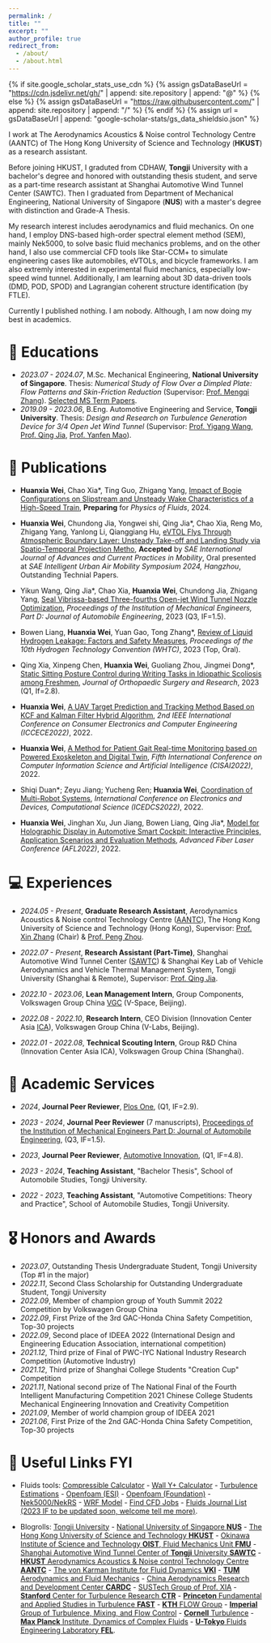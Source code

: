```yaml
---
permalink: /
title: ""
excerpt: ""
author_profile: true
redirect_from: 
  - /about/
  - /about.html
---
```


{% if site.google_scholar_stats_use_cdn %}
{% assign gsDataBaseUrl = "https://cdn.jsdelivr.net/gh/" | append: site.repository | append: "@" %}
{% else %}
{% assign gsDataBaseUrl = "https://raw.githubusercontent.com/" | append: site.repository | append: "/" %}
{% endif %}
{% assign url = gsDataBaseUrl | append: "google-scholar-stats/gs_data_shieldsio.json" %}

<span class='anchor' id='about-me'></span>

I work at The Aerodynamics Acoustics & Noise control Technology Centre (AANTC) of The Hong Kong University of Science and Technology (**HKUST**) as a research assistant.

Before joining HKUST, I graduted from CDHAW, **Tongji** University with a bachelor's degree and honored with outstanding thesis student, and serve as a part-time research assistant at Shanghai Automotive Wind Tunnel Center (SAWTC). Then I graduated from Department of Mechanical Engineering, National University of Singapore (**NUS**) with a master's degree with distinction and Grade-A Thesis.

My research interest includes aerodynamics and fluid mechanics. On one hand, I employ DNS-based high-order spectral element method (SEM), mainly Nek5000, to solve basic fluid mechanics problems, and on the other hand, I also use commercial CFD tools like Star-CCM+ to simulate engineering cases like automobiles, eVTOLs, and bicycle frameworks. I am also extremly interested in experimental fluid mechanics, especially low-speed wind tunnel. Additionally, I am learning about 3D data-driven tools (DMD, POD, SPOD) and Lagrangian coherent structure identification (by FTLE).

Currently I published nothing. I am nobody. Although, I am now doing my best in academics.


# 📖 Educations
<span class='anchor' id='-educations'></span>

- *2023.07 - 2024.07*, M.Sc. Mechanical Engineering, **National University of Singapore**. Thesis: *Numerical Study of Flow Over a Dimpled Plate: Flow Patterns and Skin-Friction Reduction* (Supervisor: [Prof. Mengqi Zhang](https://cde.nus.edu.sg/me/staff/zhang-mengqi/)). [Selected MS Term Papers](https://github.com/hweifluids/hweifluids.github.io/tree/main/files/MS_Reports). 
- *2019.09 - 2023.06*, B.Eng. Automotive Engineering and Service, **Tongji University**. Thesis: *Design and Research on Turbulence Generation Device for 3/4 Open Jet Wind Tunnel* (Supervisor: [Prof. Yigang Wang](https://auto.tongji.edu.cn/info/1177/6651.htm), [Prof. Qing Jia](https://auto.tongji.edu.cn/info/1147/8261.htm), [Prof. Yanfen Mao](https://cdhaw.tongji.edu.cn/b4/4a/c17706a177226/page.htm)).


# 📝 Publications 
<span class='anchor' id='-publications'></span>

- **Huanxia Wei**, Chao Xia\*, Ting Guo, Zhigang Yang, [Impact of Bogie Configurations on Slipstream and Unsteady Wake Characteristics of a High-Speed Train](), **Preparing** for *Physics of Fluids*, 2024.

- **Huanxia Wei**, Chundong Jia, Yongwei shi, Qing Jia\*, Chao Xia, Reng Mo, Zhigang Yang, Yanlong Li, Qianggiang Hu, [eVTOL Flys Through Atmospheric Boundary Layer: Unsteady Take-off and Landing Study via Spatio-Temporal Projection Metho](), **Accepted** by *SAE International Journal of Advances and Current Practices in Mobility*, Oral presented at *SAE Intelligent Urban Air Mobility Symposium 2024, Hangzhou*, Outstanding Technial Papers.

- Yikun Wang, Qing Jia\*, Chao Xia, **Huanxia Wei**, Chundong Jia, Zhigang Yang, 
[Seal Vibrissa-based Three-fourths Open-jet Wind Tunnel Nozzle Optimization](https://doi.org/10.1177/09544070231201200), *Proceedings of the Institution of Mechanical Engineers, Part D: Journal of Automobile Engineering*, 2023 (Q3, IF=1.5).

- Bowen Liang, **Huanxia Wei**, Yuan Gao, Tong Zhang\*, [Review of Liquid Hydrogen Leakage: Factors and Safety Measures](https://doi.org/10.1007/978-981-99-8581-4_2), *Proceedings of the 10th Hydrogen Technology Convention (WHTC)*, 2023 (Top, Oral).

- Qing Xia, Xinpeng Chen, **Huanxia Wei**, Guoliang Zhou, Jingmei Dong\*, [Static Sitting Posture Control during Writing Tasks in Idiopathic Scoliosis among Freshmen](https://doi.org/10.1186%2Fs13018-023-04228-z), *Journal of Orthopaedic Surgery and Research*, 2023 (Q1, If=2.8).

-	**Huanxia Wei**, [A UAV Target Prediction and Tracking Method Based on KCF and Kalman Filter Hybrid Algorithm](https://doi.org/10.1109/ICCECE54139), *2nd IEEE International Conference on Consumer Electronics and Computer Engineering (ICCECE2022)*, 2022. 

-	**Huanxia Wei**, [A Method for Patient Gait Real-time Monitoring based on Powered Exoskeleton and Digital Twin](https://doi.org/10.1117/12.2667794), *Fifth International Conference on Computer Information Science and Artificial Intelligence (CISAI2022)*, 2022.

-	Shiqi Duan\*; Zeyu Jiang; Yucheng Ren; **Huanxia Wei**, [Coordination of Multi-Robot Systems](https://doi.org/10.1109/ICEDCS57360.2022.00086), *International Conference on Electronics and Devices, Computational Science (ICEDCS2022)*, 2022.

-	**Huanxia Wei**, Jinghan Xu, Jun Jiang, Bowen Liang, Qing Jia\*, [Model for Holographic Display in Automotive Smart Cockpit: Interactive Principles, Application Scenarios and Evaluation Methods](https://doi.org/10.1117/12.2667163), *Advanced Fiber Laser Conference (AFL2022)*, 2022.


# 💻 Experiences

- *2024.05 - Present*, **Graduate Research Assistant**, Aerodynamics Acoustics & Noise control Technology Centre ([AANTC](https://aantc.ust.hk/)), The Hong Kong University of Science and Technology (Hong Kong), Supervisor: [Prof. Xin Zhang](https://aantc.ust.hk/profiles/aexzhang/) (Chair) & [Prof. Peng Zhou](https://facultyprofiles.hkust.edu.hk/profiles.php?profile=peng-zhou-pengzhou).

- *2022.07 - Present*, **Research Assistant (Part-Time)**, Shanghai Automotive Wind Tunnel Center ([SAWTC](https://vatlab.tongji.edu.cn/envatlab/main.htm)) & Shanghai Key Lab of Vehicle Aerodynamics and Vehicle Thermal Management System, Tongji University (Shanghai & Remote), Supervisor: [Prof. Qing Jia](https://auto.tongji.edu.cn/info/1147/8261.htm).

- *2022.10 - 2023.06*, **Lean Management Intern**, Group Components, Volkswagen Group China [VGC](https://volkswagengroupchina.com.cn/en/) (V-Space, Beijing).

- *2022.08 - 2022.10*, **Research Intern**, CEO Division (Innovation Center Asia [ICA](https://www.cardesignnews.com/car-design-awards-china/sponsors/volkswagen-group-innovation-center-asia)), Volkswagen Group China (V-Labs, Beijing).

- *2022.01 - 2022.08*, **Technical Scouting Intern**, Group R&D China (Innovation Center Asia ICA), Volkswagen Group China (Shanghai).


# 💬 Academic Services
<span class='anchor' id='-academicservices'></span>

-	*2024*, **Journal Peer Reviewer**, [Plos One](https://journals.plos.org/plosone), (Q1, IF=2.9).

-	*2023 - 2024*, **Journal Peer Reviewer** (7 manuscripts), [Proceedings of the Institution of Mechanical Engineers Part D: Journal of Automobile Engineering](https://journals.sagepub.com/home/pid), (Q3, IF=1.5).

-	*2023*, **Journal Peer Reviewer**, [Automotive Innovation](https://link.springer.com/journal/42154), (Q1, IF=4.8).

-	*2023 - 2024*, **Teaching Assistant**, "Bachelor Thesis", School of Automobile Studies, Tongji University.

-	*2022 - 2023*, **Teaching Assistant**, "Automotive Competitions: Theory and Practice", School of Automobile Studies, Tongji University.



# 🎖 Honors and Awards
<span class='anchor' id='-honors-and-awards'></span>
- *2023.07*, Outstanding Thesis Undergraduate Student, Tongji University (Top #1 in the major)
- *2022.11*, Second Class Scholarship for Outstanding Undergraduate Student, Tongji University
- *2022.09*, Member of champion group of Youth Summit 2022 Competition by Volkswagen Group China
- *2022.09*, First Prize of the 3rd GAC-Honda China Safety Competition, Top-30 projects
- *2022.09*, Second place of IDEEA 2022 (International Design and Engineering Education Association, international competition)
- *2021.12*, Third prize of Final of PWC-IYC National Industry Research Competition (Automotive Industry)
- *2021.12*, Third prize of Shanghai College Students "Creation Cup" Competition
- *2021.11*, National second prize of The National Final of the Fourth Intelligent Manufacturing Competition 2021 Chinese College Students Mechanical Engineering Innovation and Creativity Competition
- *2021.09*, Member of world champion group of IDEEA 2021
- *2021.06*, First Prize of the 2nd GAC-Honda China Safety Competition, Top-30 projects

# 🔗 Useful Links FYI

- Fluids tools: [Compressible Calculator](https://devenport.aoe.vt.edu/aoe3114/calc.html) - [Wall Y+ Calculator](https://www.cfd-online.com/Tools/yplus.php) - [Turbulence Estimations](https://www.cfd-online.com/Tools/turbulence.php) - [Openfoam (ESI)](https://www.openfoam.com) - [Openfoam (Foundation)](https://openfoam.org) - [Nek5000/NekRS](https://nek5000.mcs.anl.gov) - [WRF Model](https://www2.mmm.ucar.edu/wrf/users/download/get_source.html) - [Find CFD Jobs](https://www.cfd-online.com/Jobs/listjobs.php) - [Fluids Journal List (2023 IF to be updated soon, welcome tell me more)](https://github.com/hweifluids/hweifluids.github.io/blob/main/files/Fluids_Journals_HWei.pdf).

- Blogrolls: [Tongji University](https://www.tongji.edu.cn/eng/) - [National University of Singapore **NUS**](https://nus.edu.sg/) - [The Hong Kong University of Science and Technology **HKUST**](https://hkust.edu.hk/) - [Okinawa Institute of Science and Technology **OIST**, Fluid Mechanics Unit **FMU**](https://groups.oist.jp/fmu) - [Shanghai Automotive Wind Tunnel Center of **Tongji** University **SAWTC**](https://vatlab.tongji.edu.cn/envatlab/main.htm) - [**HKUST** Aerodynamics Acoustics & Noise control Technology Centre **AANTC**](https://aantc.ust.hk/) - [The von Karman Institute for Fluid Dynamics **VKI**](https://www.vki.ac.be/) - [**TUM** Aerodynamics and Fluid Mechanics](https://www.epc.ed.tum.de/en/aer/home/) - [China Aerodynamics Research and Development Center **CARDC**](https://www.cardc.cn/en/) - [SUSTech Group of Prof. XIA](https://phy.sustech.edu.cn/faculty/detail/id/2084.html?lang=zh-cn) - [**Stanford** Center for Turbulence Research **CTR**](https://ctr.stanford.edu/) - [**Princeton** Fundamental and Applied Studies in Turbulence **FAST**](https://fluids.princeton.edu/index.shtml) - [**KTH** FLOW Group](https://www.flow.kth.se/) - [**Imperial** Group of Turbulence, Mixing, and Flow Control](https://www.imperial.ac.uk/tmfc/research/) - [**Cornell** Turbulence](https://www.engineering.cornell.edu/turbulence) - [**Max Planck** Institute, Dynamics of Complex Fluids](https://www.ds.mpg.de/dcf/en) - [**U-Tokyo** Fluids Engineering Laboratory **FEL**](https://www.fel.t.u-tokyo.ac.jp/index_en.html).
